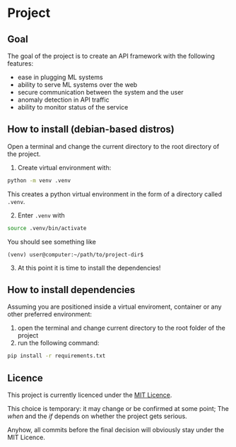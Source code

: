 # Project 

## Goal

The goal of the project is to create an API framework with the following features:

- ease in plugging ML systems
- ability to serve ML systems over the web
- secure communication between the system and the user 
- anomaly detection in API traffic
- ability to monitor status of the service


## How to install (debian-based distros)

Open a terminal and change the current directory to the root directory of the project.

1. Create virtual environment with:

```bash
python -m venv .venv
```

This creates a python virtual environment in the form of a directory called `.venv`.

2. Enter `.venv` with

```bash
source .venv/bin/activate
```

You should see something like

```
(venv) user@computer:~/path/to/project-dir$
```

3. At this point it is time to install the dependencies!

## How to install dependencies

Assuming you are positioned inside a virtual enviroment, container or any other preferred environment:

1. open the terminal and change current directory to the root folder of the project
2. run the following command:

```bash
pip install -r requirements.txt
```

## Licence

This project is currently licenced under the [MIT Licence](./LICENCE.txt).

This choice is temporary: it may change or be confirmed at some point;
The *when* and the *if* depends on whether the project gets serious.

Anyhow, all commits before the final decision will obviously stay under the MIT Licence.
